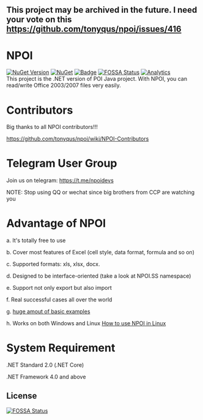 ## This project may be archived in the future. I need your vote on this https://github.com/tonyqus/npoi/issues/416

NPOI
===================
[![NuGet Version](https://img.shields.io/nuget/v/NPOI.svg?style=flat)](https://www.nuget.org/packages/NPOI/)
[![NuGet](https://img.shields.io/nuget/dt/NPOI.svg)](https://www.nuget.org/packages/NPOI) 
[![Badge](https://img.shields.io/badge/link-996.icu-red.svg)](https://996.icu/#/en_US)
[![FOSSA Status](https://app.fossa.com/api/projects/git%2Bgithub.com%2Ftonyqus%2Fnpoi.svg?type=shield)](https://app.fossa.com/projects/git%2Bgithub.com%2Ftonyqus%2Fnpoi?ref=badge_shield)
[![Analytics](https://ga-beacon.appspot.com/UA-39118634-1/readme)](https://github.com/tonyqus/npoi)
<br />
This project is the .NET version of POI Java project. With NPOI, you can read/write Office 2003/2007 files very easily.<br />

Contributors
============
Big thanks to all NPOI contributors!!! 

https://github.com/tonyqus/npoi/wiki/NPOI-Contributors


Telegram User Group
================
Join us on telegram: https://t.me/npoidevs

NOTE: Stop using QQ or wechat since big brothers from CCP are watching you

Advantage of NPOI
=================
a. It's totally free to use

b. Cover most features of Excel (cell style, data format, formula and so on)

c. Supported formats: xls, xlsx, docx.

d. Designed to be interface-oriented (take a look at NPOI.SS namespace)

e. Support not only export but also import

f. Real successful cases all over the world

g. [huge amout of basic examples](https://github.com/tonyqus/npoi/tree/master/examples)

h. Works on both Windows and Linux [How to use NPOI in Linux](https://github.com/tonyqus/npoi/wiki/How-to-use-NPOI-on-Linux)

System Requirement
===================
.NET Standard 2.0 (.NET Core)

.NET Framework 4.0 and above

## License
[![FOSSA Status](https://app.fossa.com/api/projects/git%2Bgithub.com%2Ftonyqus%2Fnpoi.svg?type=large)](https://app.fossa.com/projects/git%2Bgithub.com%2Ftonyqus%2Fnpoi?ref=badge_large)
